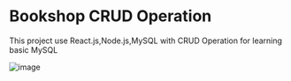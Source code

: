 # Bookshop CRUD Operation 
This project use React.js,Node.js,MySQL with CRUD Operation for learning basic MySQL

![image](https://github.com/user-attachments/assets/a23d6c32-4d3b-43e8-af46-8cd87768b739)
